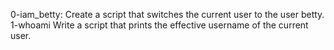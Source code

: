 0-iam_betty:	Create a script that switches the current user to the user betty.
1-whoami	Write a script that prints the effective username of the current user.
